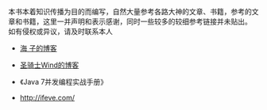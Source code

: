 本书本着知识传播为目的而编写，自然大量参考各路大神的文章、书籍，参考的文章和书籍，这里一并声明和表示感谢，同时一些较多的较细参考链接并未贴出。
如有侵权或异议，请及时联系本人

* [海 子的博客](http://www.cnblogs.com/dolphin0520/p/3910667.html)

* [圣骑士Wind的博客 ](http://www.cnblogs.com/mengdd/archive/2013/02/16/2913628.html)

* 《Java 7并发编程实战手册》

* <http://ifeve.com/>



